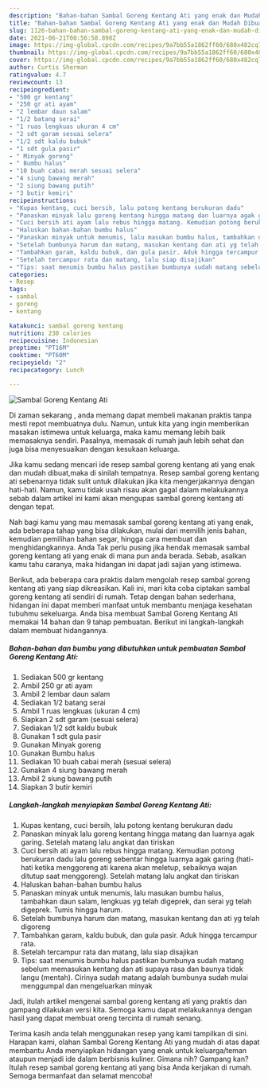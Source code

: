 ```yaml
---
description: "Bahan-bahan Sambal Goreng Kentang Ati yang enak dan Mudah Dibuat"
title: "Bahan-bahan Sambal Goreng Kentang Ati yang enak dan Mudah Dibuat"
slug: 1126-bahan-bahan-sambal-goreng-kentang-ati-yang-enak-dan-mudah-dibuat
date: 2021-06-21T08:56:58.898Z
image: https://img-global.cpcdn.com/recipes/9a7bb55a1862ff60/680x482cq70/sambal-goreng-kentang-ati-foto-resep-utama.jpg
thumbnail: https://img-global.cpcdn.com/recipes/9a7bb55a1862ff60/680x482cq70/sambal-goreng-kentang-ati-foto-resep-utama.jpg
cover: https://img-global.cpcdn.com/recipes/9a7bb55a1862ff60/680x482cq70/sambal-goreng-kentang-ati-foto-resep-utama.jpg
author: Curtis Sherman
ratingvalue: 4.7
reviewcount: 13
recipeingredient:
- "500 gr kentang"
- "250 gr ati ayam"
- "2 lembar daun salam"
- "1/2 batang serai"
- "1 ruas lengkuas ukuran 4 cm"
- "2 sdt garam sesuai selera"
- "1/2 sdt kaldu bubuk"
- "1 sdt gula pasir"
- " Minyak goreng"
- " Bumbu halus"
- "10 buah cabai merah sesuai selera"
- "4 siung bawang merah"
- "2 siung bawang putih"
- "3 butir kemiri"
recipeinstructions:
- "Kupas kentang, cuci bersih, lalu potong kentang berukuran dadu"
- "Panaskan minyak lalu goreng kentang hingga matang dan luarnya agak garing. Setelah matang lalu angkat dan tiriskan"
- "Cuci bersih ati ayam lalu rebus hingga matang. Kemudian potong berukuran dadu lalu goreng sebentar hingga luarnya agak garing (hati-hati ketika menggoreng ati karena akan meletup, sebaiknya wajan ditutup saat menggoreng). Setelah matang lalu angkat dan tiriskan"
- "Haluskan bahan-bahan bumbu halus"
- "Panaskan minyak untuk menumis, lalu masukan bumbu halus, tambahkan daun salam, lengkuas yg telah digeprek, dan serai yg telah digeprek. Tumis hingga harum."
- "Setelah bumbunya harum dan matang, masukan kentang dan ati yg telah digoreng"
- "Tambahkan garam, kaldu bubuk, dan gula pasir. Aduk hingga tercampur rata."
- "Setelah tercampur rata dan matang, lalu siap disajikan"
- "Tips: saat menumis bumbu halus pastikan bumbunya sudah matang sebelum memasukan kentang dan ati supaya rasa dan baunya tidak langu (mentah). Cirinya sudah matang adalah bumbunya sudah mulai menggumpal dan mengeluarkan minyak"
categories:
- Resep
tags:
- sambal
- goreng
- kentang

katakunci: sambal goreng kentang 
nutrition: 230 calories
recipecuisine: Indonesian
preptime: "PT16M"
cooktime: "PT60M"
recipeyield: "2"
recipecategory: Lunch

---
```



![Sambal Goreng Kentang Ati](https://img-global.cpcdn.com/recipes/9a7bb55a1862ff60/680x482cq70/sambal-goreng-kentang-ati-foto-resep-utama.jpg)

Di zaman  sekarang , anda memang dapat membeli makanan praktis tanpa mesti repot membuatnya dulu. Namun, untuk kita yang ingin memberikan masakan istimewa untuk keluarga, maka kamu memang lebih baik memasaknya sendiri. Pasalnya, memasak di rumah jauh lebih sehat dan juga bisa menyesuaikan dengan kesukaan keluarga.

Jika kamu sedang mencari ide resep sambal goreng kentang ati yang enak dan mudah dibuat,maka di sinilah tempatnya. Resep sambal goreng kentang ati  sebenarnya tidak sulit untuk dilakukan jika kita mengerjakannya dengan hati-hati. Namun, kamu tidak usah risau akan gagal dalam melakukannya 
sebab dalam artikel ini kami akan mengupas sambal goreng kentang ati dengan tepat.  



Nah bagi kamu yang mau memasak sambal goreng kentang ati yang enak, ada beberapa tahap yang bisa dilakukan, mulai dari memilih jenis bahan, kemudian pemilihan bahan segar, hingga cara membuat dan menghidangkannya. Anda Tak perlu pusing jika hendak memasak sambal goreng kentang ati yang enak di mana pun anda berada. Sebab, asalkan kamu  tahu caranya, maka hidangan ini dapat jadi sajian yang istimewa.

Berikut, ada beberapa cara praktis  dalam mengolah resep sambal goreng kentang ati yang siap dikreasikan. Kali ini, mari kita coba ciptakan sambal goreng kentang ati sendiri di rumah. Tetap dengan bahan sederhana, hidangan ini dapat memberi manfaat untuk membantu menjaga kesehatan tubuhmu sekeluarga. Anda bisa membuat Sambal Goreng Kentang Ati memakai 14 bahan dan 9 tahap pembuatan. Berikut ini langkah-langkah dalam membuat hidangannya.

<!--inarticleads1-->

##### Bahan-bahan dan bumbu yang dibutuhkan untuk pembuatan Sambal Goreng Kentang Ati:

1. Sediakan 500 gr kentang
1. Ambil 250 gr ati ayam
1. Ambil 2 lembar daun salam
1. Sediakan 1/2 batang serai
1. Ambil 1 ruas lengkuas (ukuran 4 cm)
1. Siapkan 2 sdt garam (sesuai selera)
1. Sediakan 1/2 sdt kaldu bubuk
1. Gunakan 1 sdt gula pasir
1. Gunakan  Minyak goreng
1. Gunakan  Bumbu halus
1. Sediakan 10 buah cabai merah (sesuai selera)
1. Gunakan 4 siung bawang merah
1. Ambil 2 siung bawang putih
1. Siapkan 3 butir kemiri




<!--inarticleads2-->

##### Langkah-langkah menyiapkan Sambal Goreng Kentang Ati:

1. Kupas kentang, cuci bersih, lalu potong kentang berukuran dadu
1. Panaskan minyak lalu goreng kentang hingga matang dan luarnya agak garing. Setelah matang lalu angkat dan tiriskan
1. Cuci bersih ati ayam lalu rebus hingga matang. Kemudian potong berukuran dadu lalu goreng sebentar hingga luarnya agak garing (hati-hati ketika menggoreng ati karena akan meletup, sebaiknya wajan ditutup saat menggoreng). Setelah matang lalu angkat dan tiriskan
1. Haluskan bahan-bahan bumbu halus
1. Panaskan minyak untuk menumis, lalu masukan bumbu halus, tambahkan daun salam, lengkuas yg telah digeprek, dan serai yg telah digeprek. Tumis hingga harum.
1. Setelah bumbunya harum dan matang, masukan kentang dan ati yg telah digoreng
1. Tambahkan garam, kaldu bubuk, dan gula pasir. Aduk hingga tercampur rata.
1. Setelah tercampur rata dan matang, lalu siap disajikan
1. Tips: saat menumis bumbu halus pastikan bumbunya sudah matang sebelum memasukan kentang dan ati supaya rasa dan baunya tidak langu (mentah). Cirinya sudah matang adalah bumbunya sudah mulai menggumpal dan mengeluarkan minyak




Jadi, itulah artikel mengenai  sambal goreng kentang ati  yang praktis dan gampang dilakukan versi kita. Semoga kamu dapat melakukannya dengan hasil yang dapat membuat oreng tercinta di rumah senang. 

Terima kasih anda telah menggunakan resep yang kami tampilkan di sini. Harapan kami, olahan  Sambal Goreng Kentang Ati yang mudah di atas dapat membantu Anda menyiapkan hidangan yang enak untuk keluarga/teman ataupun menjadi ide dalam berbisnis kuliner. Gimana nih? Gampang kan? Itulah resep sambal goreng kentang ati yang bisa Anda kerjakan di rumah. Semoga bermanfaat dan selamat mencoba!

